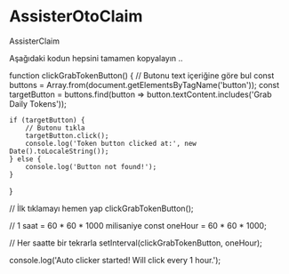 # AssisterOtoClaim
AssisterClaim

Aşağıdaki kodun hepsini tamamen kopyalayın .. 



function clickGrabTokenButton() {
    // Butonu text içeriğine göre bul
    const buttons = Array.from(document.getElementsByTagName('button'));
    const targetButton = buttons.find(button => button.textContent.includes('Grab Daily Tokens'));
    
    if (targetButton) {
        // Butonu tıkla
        targetButton.click();
        console.log('Token button clicked at:', new Date().toLocaleString());
    } else {
        console.log('Button not found!');
    }
}

// İlk tıklamayı hemen yap
clickGrabTokenButton();

// 1 saat = 60 * 60 * 1000 milisaniye
const oneHour = 60 * 60 * 1000;

// Her saatte bir tekrarla
setInterval(clickGrabTokenButton, oneHour);

console.log('Auto clicker started! Will click every 1 hour.');





